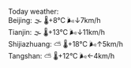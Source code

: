 Today weather:  
Beijing: 🌫  🌡️+8°C 🌬️↓7km/h  
Tianjin: 🌫  🌡️+13°C 🌬️↓11km/h  
Shijiazhuang: ⛅️  🌡️+18°C 🌬️↑5km/h  
Tangshan: ⛅️  🌡️+12°C 🌬️←4km/h  
